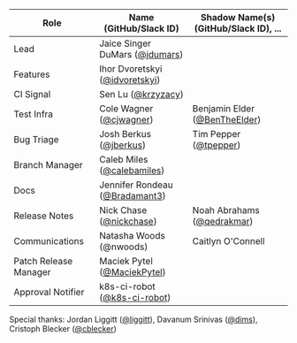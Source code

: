 | **Role** | **Name** (**GitHub/Slack ID**)  | **Shadow Name(s) (GitHub/Slack ID), ...** |
| ------ | ------ | ------ |
| Lead | Jaice Singer DuMars ([@jdumars](https://github.com/jdumars)) |  |
| Features | Ihor Dvoretskyi ([@idvoretskyi](https://github.com/idvoretskyi)) |  |
| CI Signal | Sen Lu ([@krzyzacy](https://github.com/krzyzacy)) | |
| Test Infra | Cole Wagner ([@cjwagner](https://github.com/cjwagner)) | Benjamin Elder ([@BenTheElder](https://github.com/BenTheElder)) |
| Bug Triage | Josh Berkus ([@jberkus](https://github.com/jberkus))| Tim Pepper ([@tpepper](https://github.com/tpepper))|
| Branch Manager | Caleb Miles ([@calebamiles](https://github.com/calebamiles)) | |
| Docs | Jennifer Rondeau ([@Bradamant3](https://github.com/Bradamant3)) | |
| Release Notes | Nick Chase ([@nickchase](https://github.com/nickchase)) | Noah Abrahams ([@qedrakmar](https://github.com/qedrakmar)) |
| Communications | Natasha Woods (@nwoods)  | Caitlyn O'Connell |
| Patch Release Manager | Maciek Pytel ([@MaciekPytel](https://github.com/MaciekPytel)) | |
| Approval Notifier | 	k8s-ci-robot ([@k8s-ci-robot](https://github.com/k8s-ci-robot)) | |

Special thanks: Jordan Liggitt ([@liggitt](https://github.com/liggitt)), Davanum Srinivas ([@dims](https://github.com/dims)), Cristoph Blecker ([@cblecker](https://github.com/cblecker))
